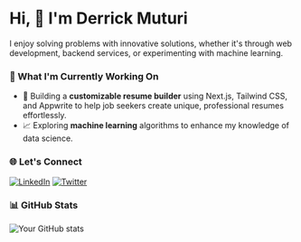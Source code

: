 
# Hi, 👋 I'm Derrick Muturi

I enjoy solving problems with innovative solutions, whether it's through web development, backend services, or experimenting with machine learning.

### 🔭 What I'm Currently Working On

- 🚧 Building a **customizable resume builder** using Next.js, Tailwind CSS, and Appwrite to help job seekers create unique, professional resumes effortlessly.
- 📈 Exploring **machine learning** algorithms to enhance my knowledge of data science.


### 🌐 Let's Connect

[![LinkedIn](https://img.shields.io/badge/LinkedIn-blue?style=flat-square&logo=linkedin&logoColor=white)](www.linkedin.com/in/derrick-muturi)
[![Twitter](https://img.shields.io/badge/Twitter-blue?style=flat-square&logo=twitter&logoColor=white)](https://twitter.com/yourprofile)


### 📊 GitHub Stats

![Your GitHub stats](https://github-readme-stats.vercel.app/api?username=DerrickWawerumuturi&show_icons=true&theme=radical)

